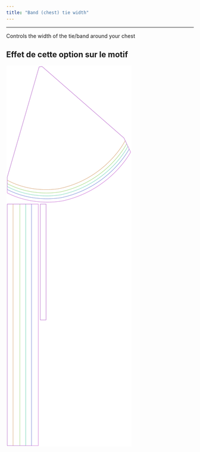 ```yaml
---
title: "Band (chest) tie width"
---
```


---

Controls the width of the tie/band around your chest

## Effet de cette option sur le motif

![Cette image montre l'effet de cette option en superposant plusieurs variantes qui ont une valeur différente pour cette option](bee_bandtiewidth_sample.svg "Effet de cette option sur le motif")

